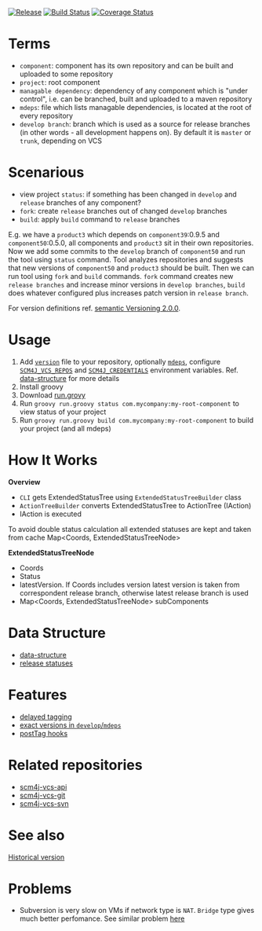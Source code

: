 [![Release](https://jitpack.io/v/scm4j/scm4j-releaser.svg)](https://jitpack.io/#scm4j/scm4j-releaser)
[![Build Status](https://travis-ci.org/scm4j/scm4j-releaser.svg?branch=master)](https://travis-ci.org/scm4j/scm4j-releaser)
[![Coverage Status](https://coveralls.io/repos/github/scm4j/scm4j-releaser/badge.svg?branch=master)](https://coveralls.io/github/scm4j/scm4j-releaser?branch=master)


# Terms

- `component`: component has its own repository and can be built and uploaded to some repository
- `project`: root component
- `managable dependency`: dependency of any component which is "under control", i.e. can be branched, built and uploaded to a maven repository
- `mdeps`: file which lists managable dependencies, is located at the root of every repository
- `develop branch`: branch which is used as a source for release branches (in other words - all development happens on). By default it is `master` or `trunk`, depending on VCS

# Scenarious

- view project `status`: if something has been changed in `develop` and `release` branches of any component?
- `fork`: create `release` branches out of changed `develop` branches
- `build`: apply `build` command to `release` branches

E.g. we have a `product3` which depends on `component39`:0.9.5 and `component50`:0.5.0, all components and `product3` sit in their own repositories. Now we add some commits to the `develop` branch of `component50` and run the tool using `status` command. Tool analyzes repositories and suggests that new versions of `component50` and `product3` should be built. Then we can run tool using  `fork` and `build` commands. `fork` command creates new `release branches` and increase minor versions in `develop branches`, `build` does whatever configured plus increases patch version in `release branch`.

For version definitions ref. [semantic Versioning 2.0.0](http://semver.org/).

# Usage

1. Add [`version`](docs/data-structure.md#version-file) file to your repository, optionally [`mdeps`](docs/data-structure.md#mdeps-file), configure [`SCM4J_VCS_REPOS`](docs/data-structure-SCM4J_VCS_REPOS.md) and [`SCM4J_CREDENTIALS`](docs/data-structure-SCM4J_CREDENTIALS.md) environment variables. Ref. [data-structure](docs/data-structure.md) for more details
1. Install groovy
1. Download [run.grovy](https://raw.githubusercontent.com/scm4j/scm4j-releaser/master/run.groovy)
1. Run `groovy run.groovy status com.mycompany:my-root-component` to view status of your project
1. Run `groovy run.groovy build com.mycompany:my-root-component` to build your project (and all mdeps)

# How It Works

__Overview__

- `CLI` gets ExtendedStatusTree using `ExtendedStatusTreeBuilder` class 
- `ActionTreeBuilder` converts ExtendedStatusTree to ActionTree (IAction)
- IAction is executed

To avoid double status calculation all extended statuses are kept and taken from cache Map<Coords, ExtendedStatusTreeNode>  

__ExtendedStatusTreeNode__

  - Coords
  - Status
  - latestVersion. If Coords includes version latest version is taken from correspondent release branch, otherwise latest release branch is used
  - Map<Coords, ExtendedStatusTreeNode> subComponents

# Data Structure

- [data-structure](docs/data-structure.md)
- [release statuses](docs/minor-release-status.md)

# Features

- [delayed tagging](/../../issues/2)
- [exact versions in `develop`/`mdeps`](/../../issues/4)
- [postTag hooks](/../../issues/8)

# Related repositories
  
  - [scm4j-vcs-api](../../../scm4j-vcs-api/blob/master/README.md)
  - [scm4j-vcs-git](../../../scm4j-vcs-git/blob/master/README.md)
  - [scm4j-vcs-svn](../../../scm4j-vcs-svn/blob/master/README.md)

# See also

[Historical version](https://github.com/scm4j/scm4j-releaser/blob/d540cb00674d485846117dbd68df19bdad306e56/README.md)

# Problems
- Subversion is very slow on VMs if network type is `NAT`. `Bridge` type gives  much better  perfomance. See similar problem  [here](https://blog.inventic.eu/2012/08/very-slow-svn-updates-from-virtual-machines-vmware/)
